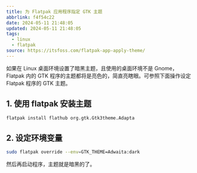 ```yaml
---
title: 为 Flatpak 应用程序指定 GTK 主题
abbrlink: f4f54c22
date: 2024-05-11 21:48:05
updated: 2024-05-11 21:48:05
tags:
  - linux
  - flatpak
source: https://itsfoss.com/flatpak-app-apply-theme/
---
```


如果在 Linux 桌面环境设置了暗黑主题，且使用的桌面环境不是 Gnome， Flatpak 内的 GTK 程序的主题都将是亮色的，简直亮瞎眼。可参照下面操作设定 Flatpak 程序的 GTK 主题。

## 1. 使用 flatpak 安装主题
```bash
flatpak install flathub org.gtk.Gtk3theme.Adapta
```

## 2. 设定环境变量
```bash
sudo flatpak override --env=GTK_THEME=Adwaita:dark
```

然后再启动程序，主题就是暗黑的了。
